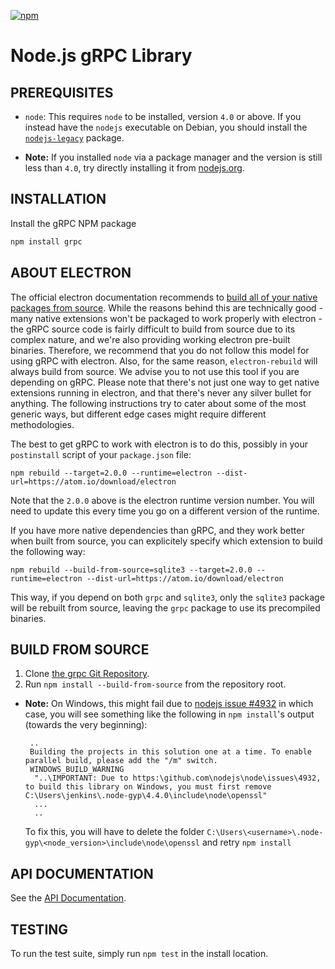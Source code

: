[![npm](https://img.shields.io/npm/v/grpc.svg)](https://www.npmjs.com/package/grpc)
# Node.js gRPC Library

## PREREQUISITES
- `node`: This requires `node` to be installed, version `4.0` or above. If you instead have the `nodejs` executable on Debian, you should install the [`nodejs-legacy`](https://packages.debian.org/sid/nodejs-legacy) package.

- **Note:** If you installed `node` via a package manager and the version is still less than `4.0`, try directly installing it from [nodejs.org](https://nodejs.org).

## INSTALLATION

Install the gRPC NPM package

```sh
npm install grpc
```

## ABOUT ELECTRON

The official electron documentation recommends to [build all of your native packages from source](https://electronjs.org/docs/tutorial/using-native-node-modules#modules-that-rely-on-node-pre-gyp). While the reasons behind this are technically good - many native extensions won't be packaged to work properly with electron - the gRPC source code is fairly difficult to build from source due to its complex nature, and we're also providing working electron pre-built binaries. Therefore, we recommend that you do not follow this model for using gRPC with electron. Also, for the same reason, `electron-rebuild` will always build from source. We advise you to not use this tool if you are depending on gRPC. Please note that there's not just one way to get native extensions running in electron, and that there's never any silver bullet for anything. The following instructions try to cater about some of the most generic ways, but different edge cases might require different methodologies.

The best to get gRPC to work with electron is to do this, possibly in your `postinstall` script of your `package.json` file:

```
npm rebuild --target=2.0.0 --runtime=electron --dist-url=https://atom.io/download/electron
```

Note that the `2.0.0` above is the electron runtime version number. You will need to update this every time you go on a different version of the runtime.

If you have more native dependencies than gRPC, and they work better when built from source, you can explicitely specify which extension to build the following way:

```
npm rebuild --build-from-source=sqlite3 --target=2.0.0 --runtime=electron --dist-url=https://atom.io/download/electron
```

This way, if you depend on both `grpc` and `sqlite3`, only the `sqlite3` package will be rebuilt from source, leaving the `grpc` package to use its precompiled binaries.

## BUILD FROM SOURCE
 1. Clone [the grpc Git Repository](https://github.com/grpc/grpc).
 2. Run `npm install --build-from-source` from the repository root.

 - **Note:** On Windows, this might fail due to [nodejs issue #4932](https://github.com/nodejs/node/issues/4932) in which case, you will see something like the following in `npm install`'s output (towards the very beginning):

    ```
     ..
     Building the projects in this solution one at a time. To enable parallel build, please add the "/m" switch.
     WINDOWS_BUILD_WARNING
      "..\IMPORTANT: Due to https:\github.com\nodejs\node\issues\4932, to build this library on Windows, you must first remove C:\Users\jenkins\.node-gyp\4.4.0\include\node\openssl"
      ...
      ..
    ```

    To fix this, you will have to delete the folder `C:\Users\<username>\.node-gyp\<node_version>\include\node\openssl` and retry `npm install`

## API DOCUMENTATION

See the [API Documentation](https://grpc.io/grpc/node/).

## TESTING
To run the test suite, simply run `npm test` in the install location.
